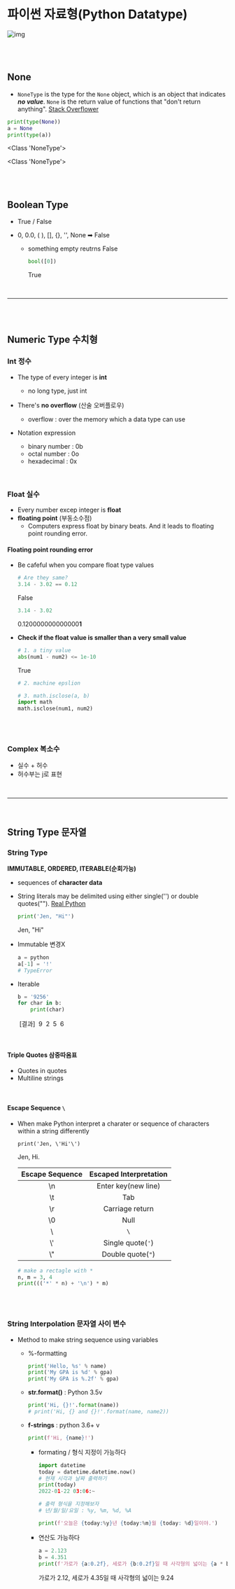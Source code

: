 # 파이썬 자료형(Python Datatype)

![img](3_Datatype.assets/12.jpg)

<br/>

<br/>

## None

*  `NoneType` is the type for the `None` object, which is an object that indicates __*no value*__. `None` is the return value of functions that "don't return anything".  [Stack Overflower](https://stackoverflow.com/questions/21095654/what-is-a-nonetype-object)

  ```python
  print(type(None))
  a = None
  print(type(a))
  ```
  
  <Class 'NoneType'>
  
  <Class 'NoneType'>

<br/>

<br/>

## Boolean Type

* True / False

* 0, 0.0, ( ), [], {}, '', None ➡ False

  * something empty reutrns False

    ```python
    bool([0])
    ```

    True



<br/>

---

<br/>

<br/>

## Numeric Type 수치형

### Int 정수

* The type of every integer is **int**
  * no long type, just int
* There's **no overflow** (산술 오버플로우)
  * overflow : over the memory which a data type can use

* Notation expression
  * binary number : 0b
  * octal number : 0o
  * hexadecimal : 0x 

<br/>

### Float 실수

* Every number excep integer is **float**
* **floating point** (부동소수점)
  * Computers express float by binary beats. And it leads to floating point rounding error.

#### Floating point rounding error

* Be cafeful when you compare float type values

  ```python
  # Are they same?
  3.14 - 3.02 == 0.12
  ```

  False

  ```python
  3.14 - 3.02
  ```

  0.120000000000000**1**

* **Check if the float value is smaller than a very small value**

  ```python
  # 1. a tiny value
  abs(num1 - num2) <= 1e-10
  ```

  True

  ```python
  # 2. machine epslion
  
  # 3. math.isclose(a, b)
  import math
  math.isclose(num1, num2)
  ```

<br/>

<br/>

### Complex 복소수

* 실수 + 허수
* 허수부는 j로 표현

<br/>

---

<br/>

## String Type 문자열

### String Type

**IMMUTABLE, ORDERED, ITERABLE(순회가능)**

* sequences of **character data**

* String literals may be delimited using either single('') or double quotes(""). [Real Python](https://realpython.com/python-data-types/#strings)

  ```python
  print('Jen, "Hi"')
  ```

  Jen, "Hi"

* Immutable 변경X

  ```python
  a = python
  a[-1] = '!'
  # TypeError
  ```

* Iterable

  ```python
  b = '9256'
  for char in b:
      print(char)
  ```

  ​	[결과]
  ​	9
  ​	2
  ​	5
  ​	6

<br/>

#### Triple Quotes 삼중따옴표

* Quotes in quotes
* Multiline strings

<br/>

#### Escape Sequence `\`

* When make Python interpret a charater or sequence of characters within a string differently

  ```pyton
  print('Jen, \'Hi'\')
  ```

  Jen, Hi.

  | Escape Sequence | Escaped Interpretation |
  | :-------------: | :--------------------: |
  |       \n        |  Enter key(new line)   |
  |       \t        |          Tab           |
  |       \r        |    Carriage return     |
  |       \0        |          Null          |
  |       \\        |          `\`           |
  |       \\'       |   Single quote(`'`)    |
  |       \\"       |   Double quote(`"`)    |

  ```python
  # make a rectagle with *
  n, m = 3, 4
  print((('*' * n) + '\n') * m)
  ```
  

<br/>

<br/>

### String Interpolation 문자열 사이 변수

* Method to make string sequence using variables

  * %-formatting
  
    ```python
    print('Hello, %s' % name)
    print('My GPA is %d' % gpa)
    print('My GPA is %.2f' % gpa)
    ```
  
  * **str.format()** : Python 3.5v

    ```python
    print('Hi, {}!'.format(name))
    # print('Hi, {} and {}!'.format(name, name2))
    ```
  
  * **f-strings** : python 3.6+ v
  
    ```python
    print(f'Hi, {name}!')
    ```

    * formating / 형식 지정이 가능하다
    
      ```python
      import datetime
      today = datetime.datetime.now()
      # 현재 시각과 날짜 출력하기
      print(today)
      2022-01-22 03:06:~
      
      # 출력 형식을 지정해보자
      # 년/월/일/요일 : %y, %m, %d, %A
      
      print(f'오늘은 {today:%y}년 {today:%m}월 {today: %d}일이야.')
      ```
    
    
    * 연산도 가능하다
    
      ```python
      a = 2.123
      b = 4.351
      print(f'가로가 {a:0.2f}, 세로가 {b:0.2f}일 때 사각형의 넓이는 {a * b:0.2f}')
      ```
    
      가로가 2.12, 세로가 4.35일 때 사각형의 넓이는 9.24
